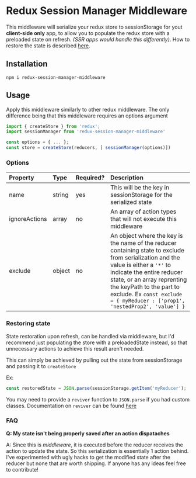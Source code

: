 # Redux Session Manager Middleware


This middleware will serialize your redux store to sessionStorage for yout **client-side only** app, to allow you to populate the redux store with a preloaded state on refresh. *(SSR apps would handle this differently)*. How to restore the state is described [here](#restoring-state).

## Installation

```
npm i redux-session-manager-middleware
```

## Usage
Apply this middleware similarly to other redux middleware. The only difference
being that this middleware requires an options argument

```javascript
import { createStore } from 'redux';
import sessionManager from 'redux-session-manager-middleware'

const options = { ... };
const store = createStore(reducers, [ sessionManager(options)])
```

### Options
| Property | Type | Required? | Description |
|:---|:---|:---|:---
name | string | yes | This will be the key in sessionStorage for the serialized state |
ignoreActions | array | no | An array of action types that will not execute this middleware |
exclude | object | no | An object where the key is the name of the reducer containing state to exclude from serialization and the value is either a `'*'` to indicate the entire reducer state, or an array reprenting the keyPath to the part to exclude. Ex ```const exclude = { myReducer : ['prop1', 'nestedProp2', 'value'] }```


### Restoring state

State restoration upon refresh, can be handled via middleware, but I'd recommend just populating the store with a preloadedState instead, so that unnecessary actions to achieve this result aren't needed.

This can simply be achieved by pulling out the state from sessionStorage and passing it to `createStore`

Ex:
```javascript
const restoredState = JSON.parse(sessionStorage.getItem('myReducer');
```
You may need to provide a `reviver` function to `JSON.parse` if you had custom classes. Documentation on `reviver` can be found [here](https://developer.mozilla.org/en-US/docs/Web/JavaScript/Reference/Global_Objects/JSON/parse)

### FAQ

**Q: My state isn't being properly saved after an action dispataches**

A: Since this is *middleware*, it is executed before the reducer receives the action to update the state. So this serialization is essentially 1 action behind. I've experimented with ugly hacks to get the modified state after the reducer but none that are worth shipping. If anyone has any ideas feel free to contribute!